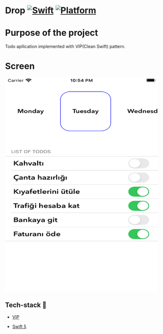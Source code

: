 # Drop [![Swift](https://img.shields.io/badge/Swift-5.1-orange.svg)]() [![Platform](https://img.shields.io/badge/platform-iOS13.6-lightgrey.svg)]()

Purpose of the project
======================

Todo apllication implemented with VIP(Clean Swift) pattern.

Screen
======================
<p float="left">
  <img src="ScreenImages/ss.png" width="500" height= "700"/>&nbsp; 
  </br> 
</p>

## Tech-stack :calling:


* [VIP](https://clean-swift.com)

* [Swift 5](https://github.com/apple/swift)


